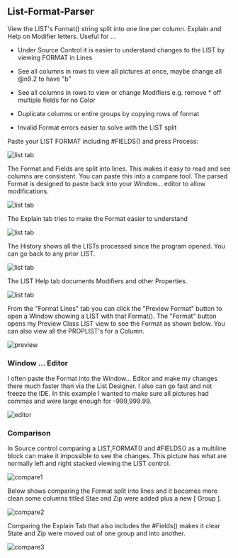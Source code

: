 ## List-Format-Parser

View the LIST's Format() string split into one line per column. Explain and Help on Modifier letters. Useful for ...

* Under Source Control it is easier to understand changes to the LIST by viewing FORMAT in Lines

* See all columns in rows to view all pictures at once, maybe change all @n9.2 to have "b"

* See all columns in rows to view or change Modifiers e.g. remove * off multiple fields for no Color

* Duplicate columns or entire groups by copying rows of format

* Invalid Format errors easier to solve with the LIST split

Paste your LIST FORMAT including #FIELDS() and press Process:

![list tab](images/readme1.png)

The Format and Fields are split into lines. This makes it easy to read and see columns are consistent. You can paste this into a compare tool. The parsed Format is designed to paste back into your Window... editor to allow modifications.

![list tab](images/readme2.png)

The Explain tab tries to make the Format easier to understand

![list tab](images/readme3.png)

The History shows all the LISTs processed since the program opened. You can go back to any prior LIST. 

![list tab](images/readme4.png)

The LIST Help tab documents Modifiers and other Properties.

![list tab](images/readme5.png)

From the "Format Lines" tab you can click the "Preview Format" button to open a Window showing a LIST with that Format().
   The "Format" button opens my Preview Class LIST view to see the Format as shown below. You can also view all the PROPLIST's for a Column.

![preview](images/readme6.png)

### Window ... Editor

I often paste the Format into the Window... Editor and make my changes there much faster than via the List Designer. I also can go fast and not freeze the IDE.
 In this example I wanted to make sure all pictures had commas and were large enough for -999,999.99.

![editor](images/editor1.png)

### Comparison

In Source control comparing a LIST,FORMAT() and #FIELDS() as a multiline block can make it impossible to see the changes. This picture has what are normally left and right stacked viewing the LIST control.

![compare1](images/compare1.png)

Below shows comparing the Format split into lines and it becomes more clean some columns titled Stae and Zip were added plus a new [ Group ].

![compare2](images/compare2.png)

Comparing the Explain Tab that also includes the #Fields() makes it clear State and Zip were moved out of one group and into another.

![compare3](images/compare3.png)
